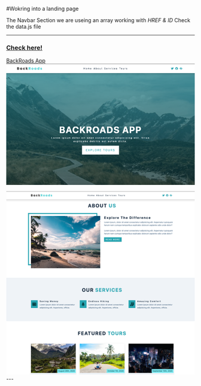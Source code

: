 #Wokring into a landing page

The Navbar Section we are useing an array working with *HREF & ID* 
Check the data.js file

---
### [Check here!](https://backroad-apps.netlify.app/)

[BackRoads App](https://github.com/Davidcastel26/Backroads-Project)
<img alt="Page" src="./z-assets/home.png" >

<img alt="Page" src="./z-assets/BodyPage.png" >
---

